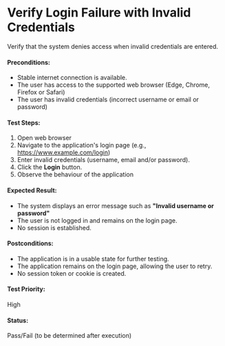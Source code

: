 # Verify Login Failure with Invalid Credentials
Verify that the system denies access when invalid credentials are entered.

#### **Preconditions:**  
- Stable internet connection is available.
- The user has access to the supported web browser (Edge, Chrome, Firefox or Safari)
- The user has invalid credentials (incorrect username or email or password)

#### **Test Steps:**  
1. Open web browser
2. Navigate to the application's login page (e.g., https://www.example.com/login)
3. Enter invalid credentials (username, email and/or password).
4. Click the **Login** button.
5. Observe the behaviour of the application

#### **Expected Result:**  
- The system displays an error message such as **"Invalid username or password"**
- The user is not logged in and remains on the login page.
- No session is established. 

#### **Postconditions:**  
- The application is in a usable state for further testing.
- The application remains on the login page, allowing the user to retry.
- No session token or cookie is created.

#### **Test Priority:**  
High

#### **Status:**  
Pass/Fail (to be determined after execution)
